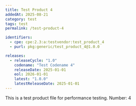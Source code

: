 ```yaml
---
title: Test Product 4
addedAt: 2025-08-21
category: test
tags: test
permalink: /test-product-4

identifiers:
  - cpe: cpe:2.3:a:testvendor:test_product_4
  - purl: pkg:generic/test_product_4@1.0.0

releases:
  - releaseCycle: "1.0"
    codename: "Test Codename 4"
    releaseDate: 2025-01-01
    eol: 2026-01-01
    latest: "1.0.0"
    latestReleaseDate: 2025-01-01
---
```


This is a test product file for performance testing. Number: 4
